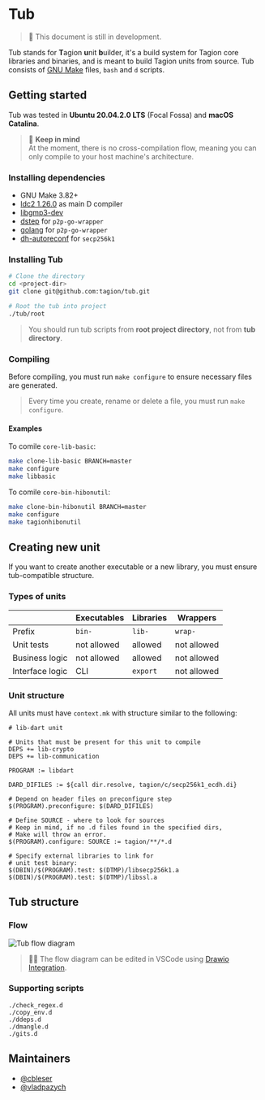 # Tub

> 🚧 This document is still in development.

Tub stands for **T**agion **u**nit **b**uilder, it's a build system for Tagion core libraries and binaries, and is meant to build Tagion units from source. Tub consists of [GNU Make](https://www.gnu.org/software/make/) files, `bash` and `d` scripts.

## Getting started

Tub was tested in **Ubuntu 20.04.2.0 LTS** (Focal Fossa) and **macOS Catalina**.

> 🧐 **Keep in mind**  
> At the moment, there is no cross-compilation flow, meaning you can only compile to your host machine's architecture.

### Installing dependencies

- GNU Make 3.82+
- [ldc2 1.26.0](https://github.com/ldc-developers/ldc/releases/tag/v1.26.0) as main D compiler
- [libgmp3-dev](https://packages.ubuntu.com/bionic/libgmp3-dev)
- [dstep](https://github.com/jacob-carlborg/dstep) for `p2p-go-wrapper`
- [golang](https://golang.org/doc/install#download) for `p2p-go-wrapper`
- [dh-autoreconf](https://packages.ubuntu.com/bionic/dh-autoreconf) for `secp256k1`

### Installing Tub

```bash
# Clone the directory
cd <project-dir>
git clone git@github.com:tagion/tub.git

# Root the tub into project
./tub/root 
```

> You should run tub scripts from **root project directory**, not from **tub directory**.

### Compiling

Before compiling, you must run `make configure` to ensure necessary files are generated. 

> Every time you create, rename or delete a file, you must run `make configure`.

#### Examples

To comile `core-lib-basic`:

```bash
make clone-lib-basic BRANCH=master
make configure
make libbasic
```

To comile `core-bin-hibonutil`:

```bash
make clone-bin-hibonutil BRANCH=master
make configure
make tagionhibonutil
```

## Creating new unit

If you want to create another executable or a new library, you must ensure tub-compatible structure.

### Types of units

|                 | Executables | Libraries | Wrappers    |
| --------------- | ----------- | --------- | ----------- |
| Prefix          | `bin-`      | `lib-`    | `wrap-`     |
| Unit tests      | not allowed | allowed   | not allowed |
| Business logic  | not allowed | allowed   | not allowed |
| Interface logic | CLI         | `export`  | not allowed |

### Unit structure

All units must have `context.mk` with structure similar to the following:

```make
# lib-dart unit

# Units that must be present for this unit to compile
DEPS += lib-crypto
DEPS += lib-communication

PROGRAM := libdart

DARD_DIFILES := ${call dir.resolve, tagion/c/secp256k1_ecdh.di}

# Depend on header files on preconfigure step
$(PROGRAM).preconfigure: $(DARD_DIFILES)

# Define SOURCE - where to look for sources
# Keep in mind, if no .d files found in the specified dirs,
# Make will throw an error.
$(PROGRAM).configure: SOURCE := tagion/**/*.d

# Specify external libraries to link for
# unit test binary:
$(DBIN)/$(PROGRAM).test: $(DTMP)/libsecp256k1.a
$(DBIN)/$(PROGRAM).test: $(DTMP)/libssl.a
```

## Tub structure

### Flow

![Tub flow diagram](./figs/tub-flow.drawio.svg)

> 👨‍💻 The flow diagram can be edited in VSCode using [Drawio Integration](https://marketplace.visualstudio.com/items?itemName=hediet.vscode-drawio).

### Supporting scripts

```
./check_regex.d
./copy_env.d
./ddeps.d
./dmangle.d
./gits.d
```

## Maintainers

- [@cbleser](https://github.com/cbleser)
- [@vladpazych](https://github.com/vladpazych)
